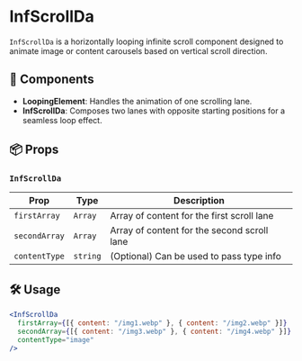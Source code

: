 # InfScrollDa

`InfScrollDa` is a horizontally looping infinite scroll component designed to animate image or content carousels based on vertical scroll direction.

## 🧩 Components
- **LoopingElement**: Handles the animation of one scrolling lane.
- **InfScrollDa**: Composes two lanes with opposite starting positions for a seamless loop effect.

## 📦 Props

### `InfScrollDa`
| Prop        | Type     | Description                                |
|-------------|----------|--------------------------------------------|
| `firstArray`  | `Array`  | Array of content for the first scroll lane |
| `secondArray` | `Array`  | Array of content for the second scroll lane |
| `contentType` | `string` | (Optional) Can be used to pass type info   |

## 🛠️ Usage

```jsx
<InfScrollDa
  firstArray={[{ content: "/img1.webp" }, { content: "/img2.webp" }]}
  secondArray={[{ content: "/img3.webp" }, { content: "/img4.webp" }]}
  contentType="image"
/>
